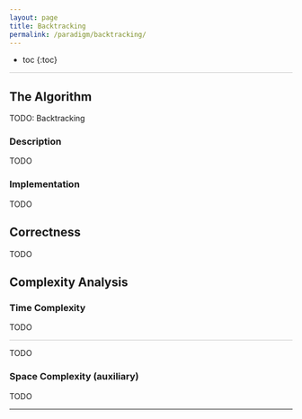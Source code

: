 ```yaml
---
layout: page
title: Backtracking
permalink: /paradigm/backtracking/
---
```


* toc
{:toc}

<hr style="height:1px; border:none; color:#ccc; background-color:#ccc;">

## The Algorithm

TODO: Backtracking

### Description

TODO

### Implementation

TODO

## Correctness

TODO

## Complexity Analysis

### Time Complexity

TODO

<hr style="height:1px; border:none; color:#ccc; background-color:#ccc;">

TODO

### Space Complexity (auxiliary)

TODO

---